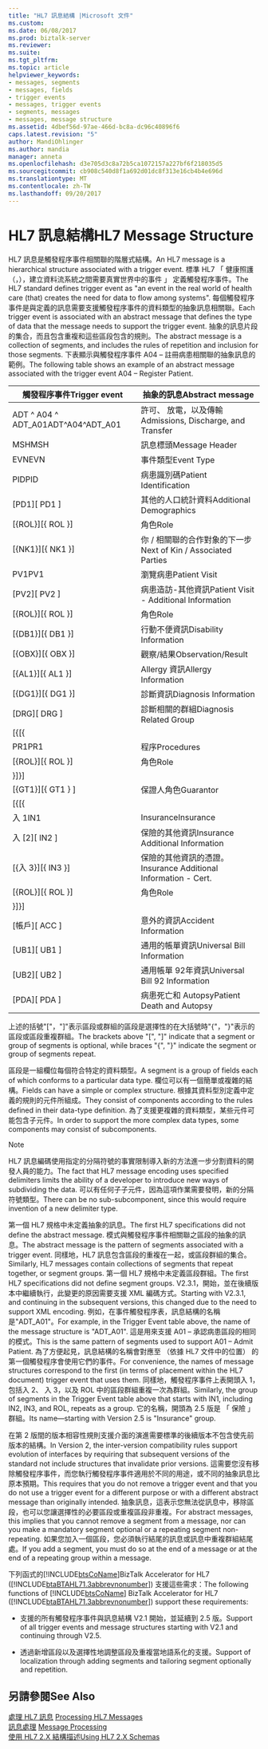 ```yaml
---
title: "HL7 訊息結構 |Microsoft 文件"
ms.custom: 
ms.date: 06/08/2017
ms.prod: biztalk-server
ms.reviewer: 
ms.suite: 
ms.tgt_pltfrm: 
ms.topic: article
helpviewer_keywords:
- messages, segments
- messages, fields
- trigger events
- messages, trigger events
- segments, messages
- messages, message structure
ms.assetid: 4dbef56d-97ae-466d-bc8a-dc96c40896f6
caps.latest.revision: "5"
author: MandiOhlinger
ms.author: mandia
manager: anneta
ms.openlocfilehash: d3e705d3c8a72b5ca1072157a227bf6f218035d5
ms.sourcegitcommit: cb908c540d8f1a692d01dc8f313e16cb4b4e696d
ms.translationtype: MT
ms.contentlocale: zh-TW
ms.lasthandoff: 09/20/2017
---
```

# <a name="hl7-message-structure"></a><span data-ttu-id="64f25-102">HL7 訊息結構</span><span class="sxs-lookup"><span data-stu-id="64f25-102">HL7 Message Structure</span></span>
<span data-ttu-id="64f25-103">HL7 訊息是觸發程序事件相關聯的階層式結構。</span><span class="sxs-lookup"><span data-stu-id="64f25-103">An HL7 message is a hierarchical structure associated with a trigger event.</span></span> <span data-ttu-id="64f25-104">標準 HL7 「 健康照護 （，），建立資料流系統之間需要真實世界中的事件 」 定義觸發程序事件。</span><span class="sxs-lookup"><span data-stu-id="64f25-104">The HL7 standard defines trigger event as "an event in the real world of health care (that) creates the need for data to flow among systems".</span></span> <span data-ttu-id="64f25-105">每個觸發程序事件是與定義的訊息需要支援觸發程序事件的資料類型的抽象訊息相關聯。</span><span class="sxs-lookup"><span data-stu-id="64f25-105">Each trigger event is associated with an abstract message that defines the type of data that the message needs to support the trigger event.</span></span> <span data-ttu-id="64f25-106">抽象的訊息片段的集合，而且包含重複和這些區段包含的規則。</span><span class="sxs-lookup"><span data-stu-id="64f25-106">The abstract message is a collection of segments, and includes the rules of repetition and inclusion for those segments.</span></span> <span data-ttu-id="64f25-107">下表顯示與觸發程序事件 A04 – 註冊病患相關聯的抽象訊息的範例。</span><span class="sxs-lookup"><span data-stu-id="64f25-107">The following table shows an example of an abstract message associated with the trigger event A04 – Register Patient.</span></span>  
  
|<span data-ttu-id="64f25-108">觸發程序事件</span><span class="sxs-lookup"><span data-stu-id="64f25-108">Trigger event</span></span>|<span data-ttu-id="64f25-109">抽象的訊息</span><span class="sxs-lookup"><span data-stu-id="64f25-109">Abstract message</span></span>|  
|-------------------|----------------------|  
|<span data-ttu-id="64f25-110">ADT ^ A04 ^ ADT_A01</span><span class="sxs-lookup"><span data-stu-id="64f25-110">ADT^A04^ADT_A01</span></span>|<span data-ttu-id="64f25-111">許可、 放電，以及傳輸</span><span class="sxs-lookup"><span data-stu-id="64f25-111">Admissions, Discharge, and Transfer</span></span>|  
|<span data-ttu-id="64f25-112">MSH</span><span class="sxs-lookup"><span data-stu-id="64f25-112">MSH</span></span>|<span data-ttu-id="64f25-113">訊息標頭</span><span class="sxs-lookup"><span data-stu-id="64f25-113">Message Header</span></span>|  
|<span data-ttu-id="64f25-114">EVN</span><span class="sxs-lookup"><span data-stu-id="64f25-114">EVN</span></span>|<span data-ttu-id="64f25-115">事件類型</span><span class="sxs-lookup"><span data-stu-id="64f25-115">Event Type</span></span>|  
|<span data-ttu-id="64f25-116">PID</span><span class="sxs-lookup"><span data-stu-id="64f25-116">PID</span></span>|<span data-ttu-id="64f25-117">病患識別碼</span><span class="sxs-lookup"><span data-stu-id="64f25-117">Patient Identification</span></span>|  
|<span data-ttu-id="64f25-118">[PD1]</span><span class="sxs-lookup"><span data-stu-id="64f25-118">[  PD1  ]</span></span>|<span data-ttu-id="64f25-119">其他的人口統計資料</span><span class="sxs-lookup"><span data-stu-id="64f25-119">Additional Demographics</span></span>|  
|<span data-ttu-id="64f25-120">[{ROL}]</span><span class="sxs-lookup"><span data-stu-id="64f25-120">[{ ROL }]</span></span>|<span data-ttu-id="64f25-121">角色</span><span class="sxs-lookup"><span data-stu-id="64f25-121">Role</span></span>|  
|<span data-ttu-id="64f25-122">[{NK1}]</span><span class="sxs-lookup"><span data-stu-id="64f25-122">[{ NK1 }]</span></span>|<span data-ttu-id="64f25-123">你 / 相關聯的合作對象的下一步</span><span class="sxs-lookup"><span data-stu-id="64f25-123">Next of Kin / Associated Parties</span></span>|  
|<span data-ttu-id="64f25-124">PV1</span><span class="sxs-lookup"><span data-stu-id="64f25-124">PV1</span></span>|<span data-ttu-id="64f25-125">瀏覽病患</span><span class="sxs-lookup"><span data-stu-id="64f25-125">Patient Visit</span></span>|  
|<span data-ttu-id="64f25-126">[PV2]</span><span class="sxs-lookup"><span data-stu-id="64f25-126">[  PV2  ]</span></span>|<span data-ttu-id="64f25-127">病患造訪-其他資訊</span><span class="sxs-lookup"><span data-stu-id="64f25-127">Patient Visit - Additional Information</span></span>|  
|<span data-ttu-id="64f25-128">[{ROL}]</span><span class="sxs-lookup"><span data-stu-id="64f25-128">[{ ROL }]</span></span>|<span data-ttu-id="64f25-129">角色</span><span class="sxs-lookup"><span data-stu-id="64f25-129">Role</span></span>|  
|<span data-ttu-id="64f25-130">[{DB1}]</span><span class="sxs-lookup"><span data-stu-id="64f25-130">[{ DB1 }]</span></span>|<span data-ttu-id="64f25-131">行動不便資訊</span><span class="sxs-lookup"><span data-stu-id="64f25-131">Disability Information</span></span>|  
|<span data-ttu-id="64f25-132">[{OBX}]</span><span class="sxs-lookup"><span data-stu-id="64f25-132">[{ OBX }]</span></span>|<span data-ttu-id="64f25-133">觀察/結果</span><span class="sxs-lookup"><span data-stu-id="64f25-133">Observation/Result</span></span>|  
|<span data-ttu-id="64f25-134">[{AL1}]</span><span class="sxs-lookup"><span data-stu-id="64f25-134">[{ AL1 }]</span></span>|<span data-ttu-id="64f25-135">Allergy 資訊</span><span class="sxs-lookup"><span data-stu-id="64f25-135">Allergy Information</span></span>|  
|<span data-ttu-id="64f25-136">[{DG1}]</span><span class="sxs-lookup"><span data-stu-id="64f25-136">[{ DG1 }]</span></span>|<span data-ttu-id="64f25-137">診斷資訊</span><span class="sxs-lookup"><span data-stu-id="64f25-137">Diagnosis Information</span></span>|  
|<span data-ttu-id="64f25-138">[DRG]</span><span class="sxs-lookup"><span data-stu-id="64f25-138">[  DRG  ]</span></span>|<span data-ttu-id="64f25-139">診斷相關的群組</span><span class="sxs-lookup"><span data-stu-id="64f25-139">Diagnosis Related Group</span></span>|  
|<span data-ttu-id="64f25-140">[{</span><span class="sxs-lookup"><span data-stu-id="64f25-140">[{</span></span>||  
|<span data-ttu-id="64f25-141">PR1</span><span class="sxs-lookup"><span data-stu-id="64f25-141">PR1</span></span>|<span data-ttu-id="64f25-142">程序</span><span class="sxs-lookup"><span data-stu-id="64f25-142">Procedures</span></span>|  
|<span data-ttu-id="64f25-143">[{ROL}]</span><span class="sxs-lookup"><span data-stu-id="64f25-143">[{ ROL }]</span></span>|<span data-ttu-id="64f25-144">角色</span><span class="sxs-lookup"><span data-stu-id="64f25-144">Role</span></span>|  
|<span data-ttu-id="64f25-145">}]</span><span class="sxs-lookup"><span data-stu-id="64f25-145">}]</span></span>||  
|<span data-ttu-id="64f25-146">[{GT1}]</span><span class="sxs-lookup"><span data-stu-id="64f25-146">[{ GT1 } ]</span></span>|<span data-ttu-id="64f25-147">保證人角色</span><span class="sxs-lookup"><span data-stu-id="64f25-147">Guarantor</span></span>|  
|<span data-ttu-id="64f25-148">[{</span><span class="sxs-lookup"><span data-stu-id="64f25-148">[{</span></span>||  
|<span data-ttu-id="64f25-149">入 1</span><span class="sxs-lookup"><span data-stu-id="64f25-149">IN1</span></span>|<span data-ttu-id="64f25-150">Insurance</span><span class="sxs-lookup"><span data-stu-id="64f25-150">Insurance</span></span>|  
|<span data-ttu-id="64f25-151">入 [2]</span><span class="sxs-lookup"><span data-stu-id="64f25-151">[  IN2 ]</span></span>|<span data-ttu-id="64f25-152">保險的其他資訊</span><span class="sxs-lookup"><span data-stu-id="64f25-152">Insurance Additional Information</span></span>|  
|<span data-ttu-id="64f25-153">[{入 3}]</span><span class="sxs-lookup"><span data-stu-id="64f25-153">[{ IN3 }]</span></span>|<span data-ttu-id="64f25-154">保險的其他資訊的憑證。</span><span class="sxs-lookup"><span data-stu-id="64f25-154">Insurance Additional Information - Cert.</span></span>|  
|<span data-ttu-id="64f25-155">[{ROL}]</span><span class="sxs-lookup"><span data-stu-id="64f25-155">[{ ROL }]</span></span>|<span data-ttu-id="64f25-156">角色</span><span class="sxs-lookup"><span data-stu-id="64f25-156">Role</span></span>|  
|<span data-ttu-id="64f25-157">}]</span><span class="sxs-lookup"><span data-stu-id="64f25-157">}]</span></span>||  
|<span data-ttu-id="64f25-158">[帳戶]</span><span class="sxs-lookup"><span data-stu-id="64f25-158">[  ACC  ]</span></span>|<span data-ttu-id="64f25-159">意外的資訊</span><span class="sxs-lookup"><span data-stu-id="64f25-159">Accident Information</span></span>|  
|<span data-ttu-id="64f25-160">[UB1]</span><span class="sxs-lookup"><span data-stu-id="64f25-160">[  UB1  ]</span></span>|<span data-ttu-id="64f25-161">通用的帳單資訊</span><span class="sxs-lookup"><span data-stu-id="64f25-161">Universal Bill Information</span></span>|  
|<span data-ttu-id="64f25-162">[UB2]</span><span class="sxs-lookup"><span data-stu-id="64f25-162">[  UB2  ]</span></span>|<span data-ttu-id="64f25-163">通用帳單 92年資訊</span><span class="sxs-lookup"><span data-stu-id="64f25-163">Universal Bill 92 Information</span></span>|  
|<span data-ttu-id="64f25-164">[PDA]</span><span class="sxs-lookup"><span data-stu-id="64f25-164">[  PDA  ]</span></span>|<span data-ttu-id="64f25-165">病患死亡和 Autopsy</span><span class="sxs-lookup"><span data-stu-id="64f25-165">Patient Death and Autopsy</span></span>|  
  
 <span data-ttu-id="64f25-166">上述的括號"["，"]"表示區段或群組的區段是選擇性的在大括號時"{"，"}"表示的區段或區段重複群組。</span><span class="sxs-lookup"><span data-stu-id="64f25-166">The brackets above "[", "]" indicate that a segment or group of segments is optional, while braces "{", "}" indicate the segment or group of segments repeat.</span></span>  
  
 <span data-ttu-id="64f25-167">區段是一組欄位每個符合特定的資料類型。</span><span class="sxs-lookup"><span data-stu-id="64f25-167">A segment is a group of fields each of which conforms to a particular data type.</span></span> <span data-ttu-id="64f25-168">欄位可以有一個簡單或複雜的結構。</span><span class="sxs-lookup"><span data-stu-id="64f25-168">Fields can have a simple or complex structure.</span></span> <span data-ttu-id="64f25-169">根據其資料型別定義中定義的規則的元件所組成。</span><span class="sxs-lookup"><span data-stu-id="64f25-169">They consist of components according to the rules defined in their data-type definition.</span></span> <span data-ttu-id="64f25-170">為了支援更複雜的資料類型，某些元件可能包含子元件。</span><span class="sxs-lookup"><span data-stu-id="64f25-170">In order to support the more complex data types, some components may consist of subcomponents.</span></span>  
  
> [!NOTE]
>  <span data-ttu-id="64f25-171">HL7 訊息編碼使用指定的分隔符號的事實限制導入新的方法進一步分割資料的開發人員的能力。</span><span class="sxs-lookup"><span data-stu-id="64f25-171">The fact that HL7 message encoding uses specified delimiters limits the ability of a developer to introduce new ways of subdividing the data.</span></span> <span data-ttu-id="64f25-172">可以有任何子子元件，因為這項作業需要發明，新的分隔符號類型。</span><span class="sxs-lookup"><span data-stu-id="64f25-172">There can be no sub-subcomponent, since this would require invention of a new delimiter type.</span></span>  
  
 <span data-ttu-id="64f25-173">第一個 HL7 規格中未定義抽象的訊息。</span><span class="sxs-lookup"><span data-stu-id="64f25-173">The first HL7 specifications did not define the abstract message.</span></span> <span data-ttu-id="64f25-174">模式與觸發程序事件相關聯之區段的抽象的訊息。</span><span class="sxs-lookup"><span data-stu-id="64f25-174">The abstract message is the pattern of segments associated with a trigger event.</span></span> <span data-ttu-id="64f25-175">同樣地，HL7 訊息包含區段的重複在一起，或區段群組的集合。</span><span class="sxs-lookup"><span data-stu-id="64f25-175">Similarly, HL7 messages contain collections of segments that repeat together, or segment groups.</span></span> <span data-ttu-id="64f25-176">第一個 HL7 規格中未定義區段群組。</span><span class="sxs-lookup"><span data-stu-id="64f25-176">The first HL7 specifications did not define segment groups.</span></span> <span data-ttu-id="64f25-177">V2.3.1，開始，並在後續版本中繼續執行，此變更的原因需要支援 XML 編碼方式。</span><span class="sxs-lookup"><span data-stu-id="64f25-177">Starting with V2.3.1, and continuing in the subsequent versions, this changed due to the need to support XML encoding.</span></span> <span data-ttu-id="64f25-178">例如，在事件觸發程序表，訊息結構的名稱是"ADT_A01"。</span><span class="sxs-lookup"><span data-stu-id="64f25-178">For example, in the Trigger Event table above, the name of the message structure is "ADT_A01".</span></span> <span data-ttu-id="64f25-179">這是用來支援 A01 – 承認病患區段的相同的模式。</span><span class="sxs-lookup"><span data-stu-id="64f25-179">This is the same pattern of segments used to support A01 – Admit Patient.</span></span> <span data-ttu-id="64f25-180">為了方便起見，訊息結構的名稱會對應至 （依據 HL7 文件中的位置） 的第一個觸發程序會使用它們的事件。</span><span class="sxs-lookup"><span data-stu-id="64f25-180">For convenience, the names of message structures correspond to the first (in terms of placement within the HL7 document) trigger event that uses them.</span></span> <span data-ttu-id="64f25-181">同樣地，觸發程序事件上表開頭入 1，包括入 2、 入 3，以及 ROL 中的區段群組重複一次為群組。</span><span class="sxs-lookup"><span data-stu-id="64f25-181">Similarly, the group of segments in the Trigger Event table above that starts with IN1, including IN2, IN3, and ROL, repeats as a group.</span></span> <span data-ttu-id="64f25-182">它的名稱，開頭為 2.5 版是 「 保險 」 群組。</span><span class="sxs-lookup"><span data-stu-id="64f25-182">Its name—starting with Version 2.5 is "Insurance" group.</span></span>  
  
 <span data-ttu-id="64f25-183">在第 2 版間的版本相容性規則支援介面的演進需要標準的後續版本不包含使先前版本的結構。</span><span class="sxs-lookup"><span data-stu-id="64f25-183">In Version 2, the inter-version compatibility rules support evolution of interfaces by requiring that subsequent versions of the standard not include structures that invalidate prior versions.</span></span> <span data-ttu-id="64f25-184">這需要您沒有移除觸發程序事件，而您執行觸發程序事件適用於不同的用途，或不同的抽象訊息比原本預期。</span><span class="sxs-lookup"><span data-stu-id="64f25-184">This requires that you do not remove a trigger event and that you do not use a trigger event for a different purpose or with a different abstract message than originally intended.</span></span> <span data-ttu-id="64f25-185">抽象訊息，這表示您無法從訊息中，移除區段，也可以您讓選擇性的必要區段或重複區段非重複。</span><span class="sxs-lookup"><span data-stu-id="64f25-185">For abstract messages, this implies that you cannot remove a segment from a message, nor can you make a mandatory segment optional or a repeating segment non-repeating.</span></span> <span data-ttu-id="64f25-186">如果您加入一個區段，您必須執行結尾的訊息或訊息中重複群組結尾處。</span><span class="sxs-lookup"><span data-stu-id="64f25-186">If you add a segment, you must do so at the end of a message or at the end of a repeating group within a message.</span></span>  
  
 <span data-ttu-id="64f25-187">下列函式的[!INCLUDE[btsCoName](../../includes/btsconame-md.md)]BizTalk Accelerator for HL7 ([!INCLUDE[btaBTAHL71.3abbrevnonumber](../../includes/btabtahl71-3abbrevnonumber-md.md)]) 支援這些需求：</span><span class="sxs-lookup"><span data-stu-id="64f25-187">The following functions of [!INCLUDE[btsCoName](../../includes/btsconame-md.md)] BizTalk Accelerator for HL7 ([!INCLUDE[btaBTAHL71.3abbrevnonumber](../../includes/btabtahl71-3abbrevnonumber-md.md)]) support these requirements:</span></span>  
  
-   <span data-ttu-id="64f25-188">支援的所有觸發程序事件與訊息結構 V2.1 開始，並延續到 2.5 版。</span><span class="sxs-lookup"><span data-stu-id="64f25-188">Support of all trigger events and message structures starting with V2.1 and continuing through V2.5.</span></span>  
  
-   <span data-ttu-id="64f25-189">透過新增區段以及選擇性地調整區段及重複當地語系化的支援。</span><span class="sxs-lookup"><span data-stu-id="64f25-189">Support of localization through adding segments and tailoring segment optionally and repetition.</span></span>  
  
## <a name="see-also"></a><span data-ttu-id="64f25-190">另請參閱</span><span class="sxs-lookup"><span data-stu-id="64f25-190">See Also</span></span>  
 <span data-ttu-id="64f25-191">[處理 HL7 訊息](../../adapters-and-accelerators/accelerator-hl7/processing-hl7-messages.md) </span><span class="sxs-lookup"><span data-stu-id="64f25-191">[Processing HL7 Messages](../../adapters-and-accelerators/accelerator-hl7/processing-hl7-messages.md) </span></span>  
 <span data-ttu-id="64f25-192">[訊息處理](../../adapters-and-accelerators/accelerator-hl7/message-processing.md) </span><span class="sxs-lookup"><span data-stu-id="64f25-192">[Message Processing](../../adapters-and-accelerators/accelerator-hl7/message-processing.md) </span></span>  
 [<span data-ttu-id="64f25-193">使用 HL7 2.X 結構描述</span><span class="sxs-lookup"><span data-stu-id="64f25-193">Using HL7 2.X Schemas</span></span>](../../adapters-and-accelerators/accelerator-hl7/using-hl7-2-x-schemas.md)